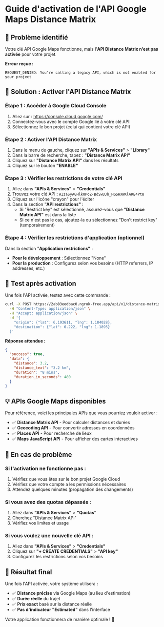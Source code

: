 # Guide d'activation de l'API Google Maps Distance Matrix

## 🎯 Problème identifié

Votre clé API Google Maps fonctionne, mais l'**API Distance Matrix n'est pas activée** pour votre projet.

**Erreur reçue :**
```
REQUEST_DENIED: You're calling a legacy API, which is not enabled for your project
```

## 🚀 Solution : Activer l'API Distance Matrix

### Étape 1 : Accéder à Google Cloud Console
1. Allez sur : https://console.cloud.google.com/
2. Connectez-vous avec le compte Google lié à votre clé API
3. Sélectionnez le bon projet (celui qui contient votre clé API)

### Étape 2 : Activer l'API Distance Matrix
1. Dans le menu de gauche, cliquez sur **"APIs & Services"** > **"Library"**
2. Dans la barre de recherche, tapez : **"Distance Matrix API"**
3. Cliquez sur **"Distance Matrix API"** dans les résultats
4. Cliquez sur le bouton **"ENABLE"**

### Étape 3 : Vérifier les restrictions de votre clé API
1. Allez dans **"APIs & Services"** > **"Credentials"**
2. Trouvez votre clé API : `AIzaSyAGHlk0PoZ-BdSwUJh_HGSHXWKlARE4Pt8`
3. Cliquez sur l'icône "crayon" pour l'éditer
4. Dans la section **"API restrictions"** :
   - Si "Restrict key" est sélectionné, assurez-vous que **"Distance Matrix API"** est dans la liste
   - Si ce n'est pas le cas, ajoutez-la ou sélectionnez "Don't restrict key" (temporairement)

### Étape 4 : Vérifier les restrictions d'application (optionnel)
Dans la section **"Application restrictions"** :
- **Pour le développement** : Sélectionnez "None"
- **Pour la production** : Configurez selon vos besoins (HTTP referrers, IP addresses, etc.)

## 🧪 Test après activation

Une fois l'API activée, testez avec cette commande :

```bash
curl -X POST https://2ab83eedbac0.ngrok-free.app/api/v1/distance-matrix \
  -H "Content-Type: application/json" \
  -H "Accept: application/json" \
  -d '{
    "origin": {"lat": 6.193611, "lng": 1.184028},
    "destination": {"lat": 6.222, "lng": 1.1895}
  }'
```

**Réponse attendue :**
```json
{
  "success": true,
  "data": {
    "distance": 3.2,
    "distance_text": "3.2 km",
    "duration": "8 mins",
    "duration_in_seconds": 480
  }
}
```

## 💡 APIs Google Maps disponibles

Pour référence, voici les principales APIs que vous pourriez vouloir activer :

- ✅ **Distance Matrix API** - Pour calculer distances et durées
- ✅ **Geocoding API** - Pour convertir adresses en coordonnées
- ✅ **Places API** - Pour recherche de lieux
- ✅ **Maps JavaScript API** - Pour afficher des cartes interactives

## 🔧 En cas de problème

### Si l'activation ne fonctionne pas :
1. Vérifiez que vous êtes sur le bon projet Google Cloud
2. Vérifiez que votre compte a les permissions nécessaires
3. Attendez quelques minutes (propagation des changements)

### Si vous avez des quotas dépassés :
1. Allez dans **"APIs & Services"** > **"Quotas"**
2. Cherchez "Distance Matrix API"
3. Vérifiez vos limites et usage

### Si vous voulez une nouvelle clé API :
1. Allez dans **"APIs & Services"** > **"Credentials"**
2. Cliquez sur **"+ CREATE CREDENTIALS"** > **"API key"**
3. Configurez les restrictions selon vos besoins

## 🎉 Résultat final

Une fois l'API activée, votre système utilisera :
- ✅ **Distance précise** via Google Maps (au lieu d'estimation)
- ✅ **Durée réelle** du trajet
- ✅ **Prix exact** basé sur la distance réelle
- ✅ **Pas d'indicateur "Estimated"** dans l'interface

Votre application fonctionnera de manière optimale ! 🚀
